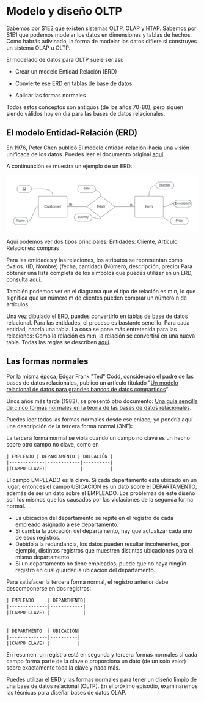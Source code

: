 # Modelo y diseño OLTP

Sabemos por S1E2 que existen sistemas OLTP, OLAP y HTAP. Sabemos por S1E1 que podemos modelar los datos en dimensiones y tablas de hechos. Como habrás adivinado, la forma de modelar los datos difiere si construyes un sistema OLAP u OLTP.

El modelado de datos para OLTP suele ser así:

- Crear un modelo Entidad Relación (ERD)

- Convierte ese ERD en tablas de base de datos

- Aplicar las formas normales

Todos estos conceptos son antiguos (de los años 70-80), pero siguen siendo válidos hoy en día para las bases de datos relacionales.

## El modelo Entidad-Relación (ERD)

En 1976, Peter Chen publicó El modelo entidad-relación-hacia una visión unificada de los datos.
Puedes leer el documento original [aquí](https://dl.acm.org/doi/10.1145/320434.320440).

A continuación se muestra un ejemplo de un ERD:

![Ejemplo de ERD](/Season%201/S1E3/images/ERD1.png)

Aquí podemos ver dos tipos principales:
Entidades: Cliente, Artículo
Relaciones: compras

Para las entidades y las relaciones, los atributos se representan como óvalos. (ID, Nombre) (fecha, cantidad) (Número, descripción, precio)
Para obtener una lista completa de los símbolos que puedes utilizar en un ERD, consulta [aquí](https://www.inf.usi.ch/faculty/soule/teaching/2014-spring/02_Modeling_Enterprise_With_ER_Diagrams.pdf).

También podemos ver en el diagrama que el tipo de relación es m:n, lo que significa que un número m de clientes pueden comprar un número n de artículos.

Una vez dibujado el ERD, puedes convertirlo en tablas de base de datos relacional. Para las entidades, el proceso es bastante sencillo. Para cada entidad, habría una tabla. La cosa se pone más entretenida para las relaciones:
Como la relación es m:n, la relación se convertirá en una nueva tabla.
Todas las reglas se describen [aquí](https://pressbooks.pub/cmiller1137/chapter/implementing-entity-relationship-diagrams/).

## Las formas normales

Por la misma época, Edgar Frank "Ted" Codd, considerado el padre de las bases de datos relacionales, publicó un artículo titulado "[Un modelo relacional de datos para grandes bancos de datos compartidos](https://www.seas.upenn.edu/~zives/03f/cis550/codd.pdf)".

Unos años más tarde (1983), se presentó otro documento: [Una guía sencilla de cinco formas normales en la teoría de las bases de datos relacionales](https://dl.acm.org/doi/10.1145/358024.358054).

Puedes leer todas las formas normales desde ese enlace; yo pondría aquí una descripción de la tercera forma normal (3NF):

La tercera forma normal se viola cuando un campo no clave es un hecho sobre otro campo no clave, como en

```
| EMPLEADO | DEPARTAMENTO | UBICACIÓN |
|-------------|------------|----------|
|(CAMPO CLAVE)|            |          | 
```

El campo EMPLEADO es la clave. Si cada departamento está ubicado en un lugar, entonces el campo UBICACIÓN es un dato sobre el DEPARTAMENTO, además de ser un dato sobre el EMPLEADO.
Los problemas de este diseño son los mismos que los causados por las violaciones de la segunda forma normal.

- La ubicación del departamento se repite en el registro de cada empleado asignado a ese departamento.
- Si cambia la ubicación del departamento, hay que actualizar cada uno de esos registros.
- Debido a la redundancia, los datos pueden resultar incoherentes, por ejemplo, distintos registros que muestren distintas ubicaciones para el mismo departamento.
- Si un departamento no tiene empleados, puede que no haya ningún registro en cual guardar la ubicación del departamento.

Para satisfacer la tercera forma normal, el registro anterior debe descomponerse en dos registros:

```
| EMPLEADO     | DEPARTMENTO| 
|--------------|------------|
|(CAMPO CLAVE) |            | 


| DEPARTMENTO  | UBICACIÓN|
|--------------|----------|
|(CAMPO CLAVE) |          |
```

En resumen, un registro está en segunda y tercera formas normales si cada campo forma parte de la clave o proporciona un dato (de un solo valor) sobre exactamente toda la clave y nada más.

Puedes utilizar el ERD y las formas normales para tener un diseño limpio de una base de datos relacional (OLTP). En el próximo episodio, examinaremos las técnicas para diseñar bases de datos OLAP.
